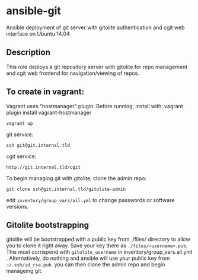 # ansible-git
Ansible deployment of git server with gitolite authentication and cgit web interface on Ubuntu 14.04

## Description

This role deploys a git repository server with gitolite for repo management and cgit web frontend for navigation/viewing of repos.

## To create in vagrant:
Vagrant uses "hostmanager" plugin. Before running, install with: vagrant plugin install vagrant-hostmanager

`vagrant up`

git service:

`ssh git@git.internal.tld`

cgit service:

`http://git.internal.tld/cgit`

To begin managing git with gitolite, clone the admin repo:

`git clone ssh@git.internal.tld/gitolite-admin`

edit `inventory/group_vars/all.yml` to change passwords or software versions.

## Gitolite bootstrapping
gitolite will be bootstrapped with a public key from ./files/ directory to allow you to clone it right away. Save your key there as `./files/<username>.pub`. This <username> must corrispond with `gitolite_username` in inventory/group_vars.all.yml . Alternatively, do nothing and ansible will use your public key from `~/.ssh/id_rsa.pub`.
you can then clone the admin repo and begin manageing git.


